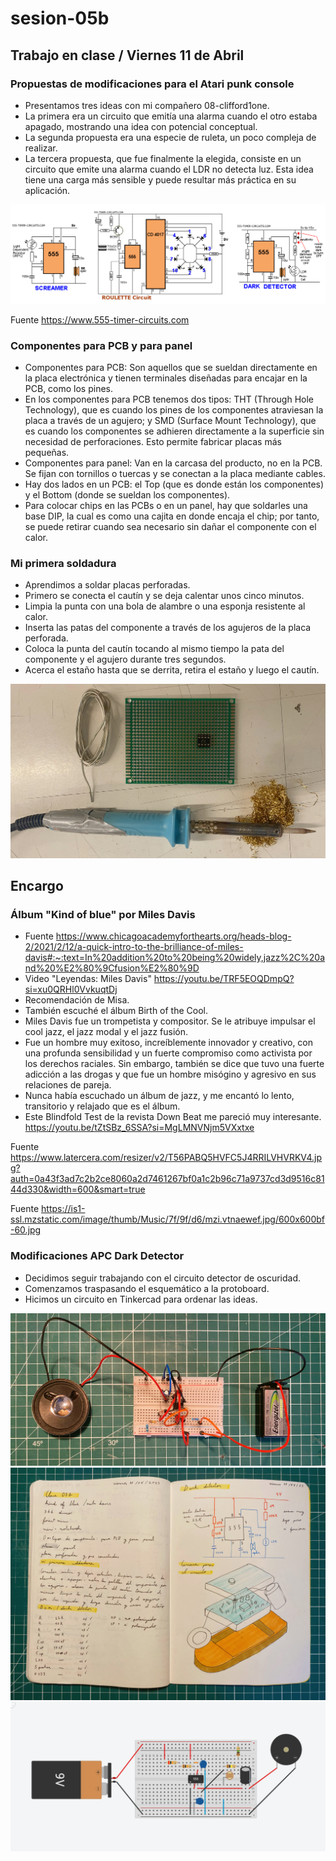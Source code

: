 # sesion-05b

## Trabajo en clase / Viernes 11 de Abril

### Propuestas de modificaciones para el Atari punk console

- Presentamos tres ideas con mi compañero 08-clifford1one.
- La primera era un circuito que emitía una alarma cuando el otro estaba apagado, mostrando una idea con potencial conceptual.
- La segunda propuesta era una especie de ruleta, un poco compleja de realizar.
- La tercera propuesta, que fue finalmente la elegida, consiste en un circuito que emite una alarma cuando el LDR no detecta luz. Esta idea tiene una carga más sensible y puede resultar más práctica en su aplicación.

![Foto de los tres esquemáticos](./archivos/tme-foto40.png)

Fuente <https://www.555-timer-circuits.com>

### Componentes para PCB y para panel

- Componentes para PCB: Son aquellos que se sueldan directamente en la placa electrónica y tienen terminales diseñadas para encajar en la PCB, como los pines.
- En los componentes para PCB tenemos dos tipos: THT (Through Hole Technology), que es cuando los pines de los componentes atraviesan la placa a través de un agujero; y SMD (Surface Mount Technology), que es cuando los componentes se adhieren directamente a la superficie sin necesidad de perforaciones. Esto permite fabricar placas más pequeñas.
- Componentes para panel: Van en la carcasa del producto, no en la PCB. Se fijan con tornillos o tuercas y se conectan a la placa mediante cables.
- Hay dos lados en un PCB: el Top (que es donde están los componentes) y el Bottom (donde se sueldan los componentes).
- Para colocar chips en las PCBs o en un panel, hay que soldarles una base DIP, la cual es como una cajita en donde encaja el chip; por tanto, se puede retirar cuando sea necesario sin dañar el componente con el calor.

### Mi primera soldadura

- Aprendimos a soldar placas perforadas.
- Primero se conecta el cautín y se deja calentar unos cinco minutos.
- Limpia la punta con una bola de alambre o una esponja resistente al calor.
- Inserta las patas del componente a través de los agujeros de la placa perforada.
- Coloca la punta del cautín tocando al mismo tiempo la pata del componente y el agujero durante tres segundos.
- Acerca el estaño hasta que se derrita, retira el estaño y luego el cautín.

![Foto](./archivos/foto37.jpeg)

## Encargo

### Álbum "Kind of blue" por Miles Davis

- Fuente <https://www.chicagoacademyforthearts.org/heads-blog-2/2021/2/12/a-quick-intro-to-the-brilliance-of-miles-davis#:~:text=In%20addition%20to%20being%20widely,jazz%2C%20and%20%E2%80%9Cfusion%E2%80%9D>
- Video "Leyendas: Miles Davis" <https://youtu.be/TRF5EOQDmpQ?si=xu0QRHl0VvkuqtDj>
- Recomendación de Misa.
- También escuché el álbum Birth of the Cool.
- Miles Davis fue un trompetista y compositor. Se le atribuye impulsar el cool jazz, el jazz modal y el jazz fusión.
- Fue un hombre muy exitoso, increíblemente innovador y creativo, con una profunda sensibilidad y un fuerte compromiso como activista por los derechos raciales. Sin embargo, también se dice que tuvo una fuerte adicción a las drogas y que fue un hombre misógino y agresivo en sus relaciones de pareja.
- Nunca había escuchado un álbum de jazz, y me encantó lo lento, transitorio y relajado que es el álbum.
- Este Blindfold Test de la revista Down Beat me pareció muy interesante. <https://youtu.be/tZtSBz_6SSA?si=MgLMNVNjm5VXxtxe>



Fuente <https://www.latercera.com/resizer/v2/T56PABQ5HVFC5J4RRILVHVRKV4.jpg?auth=0a43f3ad7c2b2ce8060a2d7461267bf0a1c2b96c71a9737cd3d9516c8144d330&width=600&smart=true>

Fuente <https://is1-ssl.mzstatic.com/image/thumb/Music/7f/9f/d6/mzi.vtnaewef.jpg/600x600bf-60.jpg>

### Modificaciones APC Dark Detector

- Decidimos seguir trabajando con el circuito detector de oscuridad.
- Comenzamos traspasando el esquemático a la protoboard.
- Hicimos un circuito en Tinkercad para ordenar las ideas.

![Foto](./archivos/tme-p1-circuitoDark.jpeg)
![Foto](./archivos/tme-p1-bitacoraBoceto.jpeg)
![Foto](./archivos/tme-sesion05b-foto02.png)
